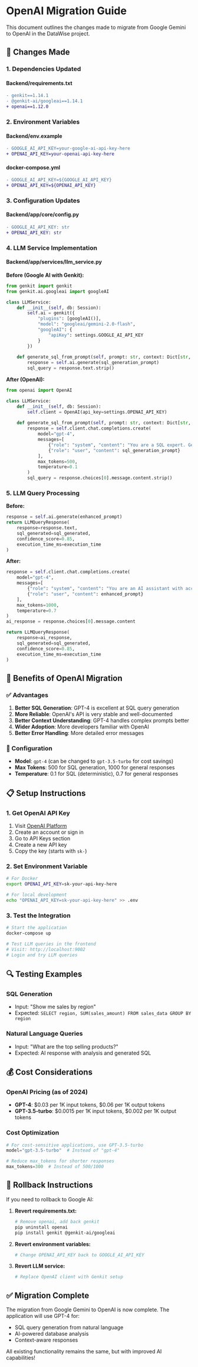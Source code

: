 # OpenAI Migration Guide

This document outlines the changes made to migrate from Google Gemini to OpenAI in the DataWise project.

## 🔄 **Changes Made**

### **1. Dependencies Updated**

#### **Backend/requirements.txt**
```diff
- genkit==1.14.1
- @genkit-ai/googleai==1.14.1
+ openai==1.12.0
```

### **2. Environment Variables**

#### **Backend/env.example**
```diff
- GOOGLE_AI_API_KEY=your-google-ai-api-key-here
+ OPENAI_API_KEY=your-openai-api-key-here
```

#### **docker-compose.yml**
```diff
- GOOGLE_AI_API_KEY=${GOOGLE_AI_API_KEY}
+ OPENAI_API_KEY=${OPENAI_API_KEY}
```

### **3. Configuration Updates**

#### **Backend/app/core/config.py**
```diff
- GOOGLE_AI_API_KEY: str
+ OPENAI_API_KEY: str
```

### **4. LLM Service Implementation**

#### **Backend/app/services/llm_service.py**

**Before (Google AI with Genkit):**
```python
from genkit import genkit
from genkit.ai.googleai import googleAI

class LLMService:
    def __init__(self, db: Session):
        self.ai = genkit({
            "plugins": [googleAI()],
            "model": "googleai/gemini-2.0-flash",
            "googleAI": {
                "apiKey": settings.GOOGLE_AI_API_KEY
            }
        })
    
    def generate_sql_from_prompt(self, prompt: str, context: Dict[str, Any]):
        response = self.ai.generate(sql_generation_prompt)
        sql_query = response.text.strip()
```

**After (OpenAI):**
```python
from openai import OpenAI

class LLMService:
    def __init__(self, db: Session):
        self.client = OpenAI(api_key=settings.OPENAI_API_KEY)
    
    def generate_sql_from_prompt(self, prompt: str, context: Dict[str, Any]):
        response = self.client.chat.completions.create(
            model="gpt-4",
            messages=[
                {"role": "system", "content": "You are a SQL expert. Generate only SQL queries, no explanations."},
                {"role": "user", "content": sql_generation_prompt}
            ],
            max_tokens=500,
            temperature=0.1
        )
        sql_query = response.choices[0].message.content.strip()
```

### **5. LLM Query Processing**

**Before:**
```python
response = self.ai.generate(enhanced_prompt)
return LLMQueryResponse(
    response=response.text,
    sql_generated=sql_generated,
    confidence_score=0.85,
    execution_time_ms=execution_time
)
```

**After:**
```python
response = self.client.chat.completions.create(
    model="gpt-4",
    messages=[
        {"role": "system", "content": "You are an AI assistant with access to a database. Answer questions based on the available data."},
        {"role": "user", "content": enhanced_prompt}
    ],
    max_tokens=1000,
    temperature=0.7
)
ai_response = response.choices[0].message.content

return LLMQueryResponse(
    response=ai_response,
    sql_generated=sql_generated,
    confidence_score=0.85,
    execution_time_ms=execution_time
)
```

## 🚀 **Benefits of OpenAI Migration**

### **✅ Advantages**
1. **Better SQL Generation**: GPT-4 is excellent at SQL query generation
2. **More Reliable**: OpenAI's API is very stable and well-documented
3. **Better Context Understanding**: GPT-4 handles complex prompts better
4. **Wider Adoption**: More developers familiar with OpenAI
5. **Better Error Handling**: More detailed error messages

### **🔧 Configuration**
- **Model**: `gpt-4` (can be changed to `gpt-3.5-turbo` for cost savings)
- **Max Tokens**: 500 for SQL generation, 1000 for general responses
- **Temperature**: 0.1 for SQL (deterministic), 0.7 for general responses

## 📋 **Setup Instructions**

### **1. Get OpenAI API Key**
1. Visit [OpenAI Platform](https://platform.openai.com/)
2. Create an account or sign in
3. Go to API Keys section
4. Create a new API key
5. Copy the key (starts with `sk-`)

### **2. Set Environment Variable**
```bash
# For Docker
export OPENAI_API_KEY=sk-your-api-key-here

# For local development
echo "OPENAI_API_KEY=sk-your-api-key-here" >> .env
```

### **3. Test the Integration**
```bash
# Start the application
docker-compose up

# Test LLM queries in the frontend
# Visit: http://localhost:9002
# Login and try LLM queries
```

## 🔍 **Testing Examples**

### **SQL Generation**
- Input: "Show me sales by region"
- Expected: `SELECT region, SUM(sales_amount) FROM sales_data GROUP BY region`

### **Natural Language Queries**
- Input: "What are the top selling products?"
- Expected: AI response with analysis and generated SQL

## 💰 **Cost Considerations**

### **OpenAI Pricing (as of 2024)**
- **GPT-4**: $0.03 per 1K input tokens, $0.06 per 1K output tokens
- **GPT-3.5-turbo**: $0.0015 per 1K input tokens, $0.002 per 1K output tokens

### **Cost Optimization**
```python
# For cost-sensitive applications, use GPT-3.5-turbo
model="gpt-3.5-turbo"  # Instead of "gpt-4"

# Reduce max_tokens for shorter responses
max_tokens=300  # Instead of 500/1000
```

## 🔄 **Rollback Instructions**

If you need to rollback to Google AI:

1. **Revert requirements.txt:**
   ```bash
   # Remove openai, add back genkit
   pip uninstall openai
   pip install genkit @genkit-ai/googleai
   ```

2. **Revert environment variables:**
   ```bash
   # Change OPENAI_API_KEY back to GOOGLE_AI_API_KEY
   ```

3. **Revert LLM service:**
   ```python
   # Replace OpenAI client with Genkit setup
   ```

## ✅ **Migration Complete**

The migration from Google Gemini to OpenAI is now complete. The application will use GPT-4 for:
- SQL query generation from natural language
- AI-powered database analysis
- Context-aware responses

All existing functionality remains the same, but with improved AI capabilities! 